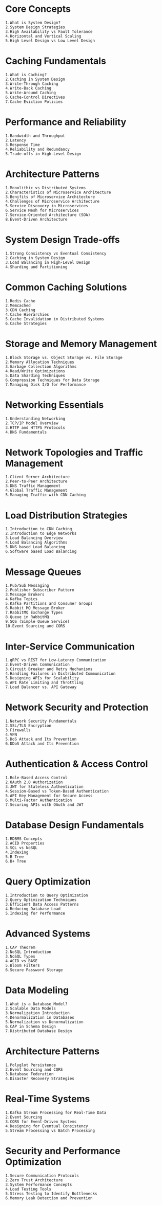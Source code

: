 # Core Concepts

    1.What is System Design?				
    2.System Design Strategies				
    3.High Availability vs Fault Tolerance				
    4.Horizontal and Vertical Scaling				
    5.High Level Design vs Low Level Design
# Caching Fundamentals
    1.What is Caching?				
    2.Caching in System Design				
    3.Write-Through Caching				
    4.Write-Back Caching				
    5.Write-Around Caching				
    6.Cache-Control Directives				
    7.Cache Eviction Policies
# Performance and Reliability
    1.Bandwidth and Throughput				
    2.Latency				
    3.Response Time				
    4.Reliability and Redundancy				
    5.Trade-offs in High-Level Design

# Architecture Patterns
    1.Monolithic vs Distributed Systems				
    2.Characteristics of Microservice Architecture				
    3.Benifits of Microservice Architecture				
    4.Challenges of Microservice Architecture				
    5.Service Discovery in Microservices				
    6.Service Mesh for Microservices				
    7.Service-Oriented Architecture (SOA)				
    8.Event-Driven Architecture

# System Design Trade-offs
    1.Strong Consistency vs Eventual Consistency				
    2.Caching in System Design				
    3.Load Balancing in High-Level Design				
    4.Sharding and Partitioning
# Common Caching Solutions
    1.Redis Cache				
    2.Memcached				
    3.CDN Caching				
    4.Cache Hierarchies				
    5.Cache Invalidation in Distributed Systems				
    6.Cache Strategies

# Storage and Memory Management
    1.Block Storage vs. Object Storage vs. File Storage				
    2.Memory Allocation Techniques				
    3.Garbage Collection Algorithms				
    4.Read/Write Optimizations				
    5.Data Sharding Techniques				
    6.Compression Techniques for Data Storage				
    7.Managing Disk I/O for Performance

# Networking Essentials
    1.Understanding Networking				
    2.TCP/IP Model Overview				
    3.HTTP and HTTPS Protocols				
    4.DNS Fundamentals

# Network Topologies and Traffic Management
    1.Client Server Architecture				
    2.Peer-to-Peer Architecture				
    3.DNS Traffic Management				
    4.Global Traffic Management				
    5.Managing Traffic with CDN Caching

# Load Distribution Strategies
    1.Introduction to CDN Caching				
    2.Introduction to Edge Networks				
    3.Load Balancing Overview				
    4.Load Balancing Algorithms				
    5.DNS based Load Balancing				
    6.Software based Load Balancing

# Message Queues
    1.Pub/Sub Messaging				
    2.Publisher Subscriber Pattern				
    3.Message Brokers				
    4.Kafka Topics				
    5.Kafka Partitions and Consumer Groups				
    6.Rabbit MQ Message Broker				
    7.RabbitMQ Exchange Types				
    8.Queue in RabbitMQ				
    9.SQS (Simple Queue Service)				
    10.Event Sourcing and CORS

# Inter-Service Communication
    1.gRPC vs REST for Low-Latency Communication				
    2.Event-Driven Communication				
    3.Circuit Breaker and Retry Mechanisms				
    4.Handling Failures in Distributed Communication				
    5.Designing APIs for Scalability				
    6.API Rate Limiting and Throttling				
    7.Load Balancer vs. API Gateway
# Network Security and Protection
    1.Network Security Fundamentals				
    2.SSL/TLS Encryption				
    3.Firewalls				
    4.VPN				
    5.DoS Attack and Its Prevention				
    6.DDoS Attack and Its Prevention
# Authentication & Access Control
    1.Role-Based Access Control				
    2.OAuth 2.0 Authorization				
    3.JWT for Stateless Authentication				
    4.Session-Based vs Token-Based Authentication				
    5.API Key Management for Secure Access				
    6.Multi-Factor Authentication				
    7.Securing APIs with OAuth and JWT
# Database Design Fundamentals
    1.RDBMS Concepts				
    2.ACID Properties				
    3.SQL vs NoSQL				
    4.Indexing				
    5.B Tree				
    6.B+ Tree

# Query Optimization
    1.Introduction to Query Optimization				
    2.Query Optimization Techniques				
    3.Efficient Data Access Patterns				
    4.Reducing Database Load				
    5.Indexing for Performance

# Advanced Systems
    1.CAP Theorem				
    2.NoSQL Introduction				
    3.NoSQL Types				
    4.ACID vs BASE				
    5.Bloom Filters				
    6.Secure Password Storage
# Data Modeling
    1.What is a Database Model?				
    2.Scalable Data Models				
    3.Normalization Introduction				
    4.Denormalization in Databases				
    5.Normalization vs Denormalization				
    6.CAP in Schema Design				
    7.Distributed Database Design
# Architecture Patterns
    1.Polyglot Persistence				
    2.Event Sourcing and CQRS				
    3.Database Federation				
    4.Disaster Recovery Strategies
# Real-Time Systems
    1.Kafka Stream Processing for Real-Time Data				
    2.Event Sourcing				
    3.CQRS for Event-Driven Systems				
    4.Designing for Eventual Consistency				
    5.Stream Processing vs Batch Processing
# Security and Performance Optimization
    1.Secure Communication Protocols				
    2.Zero Trust Architecture				
    3.System Performance Concepts				
    4.Load Testing Tools				
    5.Stress Testing to Identify Bottlenecks				
    6.Memory Leak Detection and Prevention				
